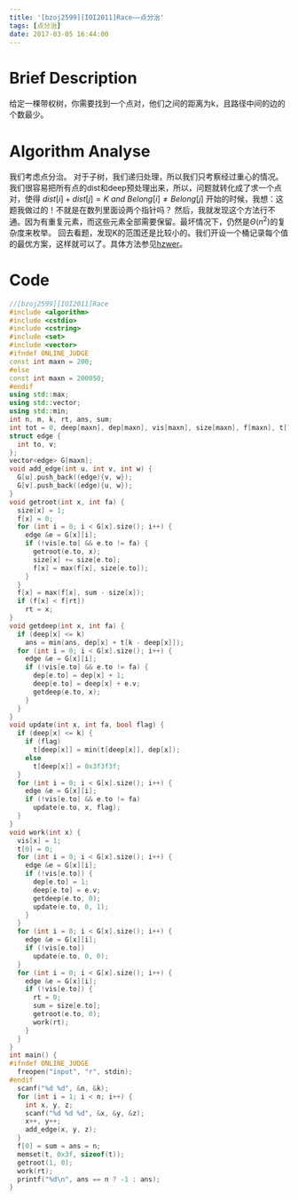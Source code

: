 ```yaml
---
title: '[bzoj2599][IOI2011]Race——点分治'
tags: [点分治]
date: 2017-03-05 16:44:00
---
```


# Brief Description
给定一棵带权树，你需要找到一个点对，他们之间的距离为k，且路径中间的边的个数最少。
# Algorithm Analyse
我们考虑点分治。
对于子树，我们递归处理，所以我们只考察经过重心的情况。
我们很容易把所有点的dist和deep预处理出来，所以，问题就转化成了求一个点对，使得
$dist[i]+dist[j] = K\ and\ Belong[i] \neq Belong[j]$
开始的时候，我想：这题我做过的！不就是在数列里面设两个指针吗？
然后，我就发现这个方法行不通。因为有重复元素，而这些元素全部需要保留。最坏情况下，仍然是$\Theta(n^2)$的复杂度来枚举。
回去看题，发现K的范围还是比较小的。我们开设一个桶记录每个值的最优方案，这样就可以了。具体方法参见[hzwer](http://hzwer.com/4286.html)。
# Code
```c++
//[bzoj2599][IOI2011]Race
#include <algorithm>
#include <cstdio>
#include <cstring>
#include <set>
#include <vector>
#ifndef ONLINE_JUDGE
const int maxn = 200;
#else
const int maxn = 200050;
#endif
using std::max;
using std::vector;
using std::min;
int n, m, k, rt, ans, sum;
int tot = 0, deep[maxn], dep[maxn], vis[maxn], size[maxn], f[maxn], t[1000005];
struct edge {
  int to, v;
};
vector<edge> G[maxn];
void add_edge(int u, int v, int w) {
  G[u].push_back((edge){v, w});
  G[v].push_back((edge){u, w});
}
void getroot(int x, int fa) {
  size[x] = 1;
  f[x] = 0;
  for (int i = 0; i < G[x].size(); i++) {
    edge &e = G[x][i];
    if (!vis[e.to] && e.to != fa) {
      getroot(e.to, x);
      size[x] += size[e.to];
      f[x] = max(f[x], size[e.to]);
    }
  }
  f[x] = max(f[x], sum - size[x]);
  if (f[x] < f[rt])
    rt = x;
}
void getdeep(int x, int fa) {
  if (deep[x] <= k)
    ans = min(ans, dep[x] + t[k - deep[x]]);
  for (int i = 0; i < G[x].size(); i++) {
    edge &e = G[x][i];
    if (!vis[e.to] && e.to != fa) {
      dep[e.to] = dep[x] + 1;
      deep[e.to] = deep[x] + e.v;
      getdeep(e.to, x);
    }
  }
}
void update(int x, int fa, bool flag) {
  if (deep[x] <= k) {
    if (flag)
      t[deep[x]] = min(t[deep[x]], dep[x]);
    else
      t[deep[x]] = 0x3f3f3f;
  }
  for (int i = 0; i < G[x].size(); i++) {
    edge &e = G[x][i];
    if (!vis[e.to] && e.to != fa)
      update(e.to, x, flag);
  }
}
void work(int x) {
  vis[x] = 1;
  t[0] = 0;
  for (int i = 0; i < G[x].size(); i++) {
    edge &e = G[x][i];
    if (!vis[e.to]) {
      dep[e.to] = 1;
      deep[e.to] = e.v;
      getdeep(e.to, 0);
      update(e.to, 0, 1);
    }
  }
  for (int i = 0; i < G[x].size(); i++) {
    edge &e = G[x][i];
    if (!vis[e.to])
      update(e.to, 0, 0);
  }
  for (int i = 0; i < G[x].size(); i++) {
    edge &e = G[x][i];
    if (!vis[e.to]) {
      rt = 0;
      sum = size[e.to];
      getroot(e.to, 0);
      work(rt);
    }
  }
}
int main() {
#ifndef ONLINE_JUDGE
  freopen("input", "r", stdin);
#endif
  scanf("%d %d", &n, &k);
  for (int i = 1; i < n; i++) {
    int x, y, z;
    scanf("%d %d %d", &x, &y, &z);
    x++, y++;
    add_edge(x, y, z);
  }
  f[0] = sum = ans = n;
  memset(t, 0x3f, sizeof(t));
  getroot(1, 0);
  work(rt);
  printf("%d\n", ans == n ? -1 : ans);
}
```